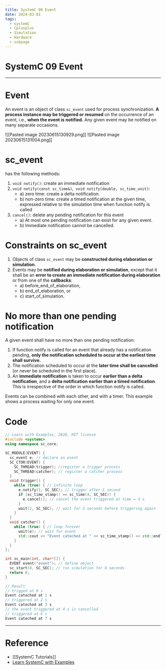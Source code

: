 ```yaml
---
title: SystemC 09 Event
date: 2024-03-01
tags:
  - systemC
  - Cplusplus
  - Simulation
  - Hardware
  - subpage
---
```

# SystemC 09 Event

---


# Event

An event is an object of class `sc_event` used for process synchronization.
**A process instance may be triggered or resumed** on the occurrence of an event, i.e., **when the event is notified.**
Any given event may be notified on many separate occasions.

![[Pasted image 20230615130929.png]]
![[Pasted image 20230615131004.png]]

# sc_event 

has the following methods:
1. `void notify()`: create an immediate notification
2. `void notify(const sc_time&)`,` void notify(double, sc_time_unit)`:
	- a) zero time: create a delta notification.
	- b) non-zero time: create a timed notification at the given time, expressed relative to the simulation time when function notify is called
3. `cancel()`: delete any pending notification for this event
	- a) At most one pending notification can exist for any given event.
	- b) Immediate notification cannot be cancelled.

# Constraints on sc_event

1. Objects of class `sc_event` may be **constructed during elaboration or simulation**.
2. Events may be **notified during elaboration or simulation**, except that it shall be an **error to create an immediate notification during elaboration** or from one of the **callbacks**:
	- a) before_end_of_elaboration,
	- b) end_of_elaboration, or
	- c) start_of_simulation.

# No more than one pending notification

A given event shall have no more than one pending notification:
1. If function notify is called for an event that already has a notification pending, **only the notification scheduled to occur at the earliest time shall survive.**
2. The notification scheduled to occur at the **later time shall be cancelled** (or never be scheduled in the first place).
3. An **immediate notification** is taken to occur **earlier than a delta notification**, and a **delta notification** **earlier than a timed notification**. This is irrespective of the order in which function notify is called.

Events can be combined with each other, and with a timer. This example shows a process waiting for only one event.

# Code

```cpp
// Learn with Examples, 2020, MIT license
#include <systemc>
using namespace sc_core;

SC_MODULE(EVENT) {
  sc_event e; // declare an event
  SC_CTOR(EVENT) {
    SC_THREAD(trigger); //register a trigger process
    SC_THREAD(catcher); // register a catcher process
  }
  void trigger() {
    while (true) { // infinite loop
      e.notify(1, SC_SEC); // trigger after 1 second
      if (sc_time_stamp() == sc_time(4, SC_SEC)) {
        e.cancel(); // cancel the event triggered at time = 4 s
      }
      wait(2, SC_SEC); // wait for 2 seconds before triggering again
    }
  }
  void catcher() {
    while (true) { // loop forever
      wait(e); // wait for event
      std::cout << "Event cateched at " << sc_time_stamp() << std::endl; // print to console
    }
  }
};

int sc_main(int, char*[]) {
  EVENT event("event"); // define object
  sc_start(8, SC_SEC); // run simulation for 8 seconds
  return 0;
}

// Result 
// trigged at 0 s
Event cateched at 1 s
// triggered at 2 s
Event cateched at 3 s
// the event triggered at 4 s is cancelled
// triggered at 6 s
Event cateched at 7 s
```



---

# Reference

- [[SystemC Tutorials]]
- [Learn SystemC with Examples](https://www.learnwithexamples.com/)


